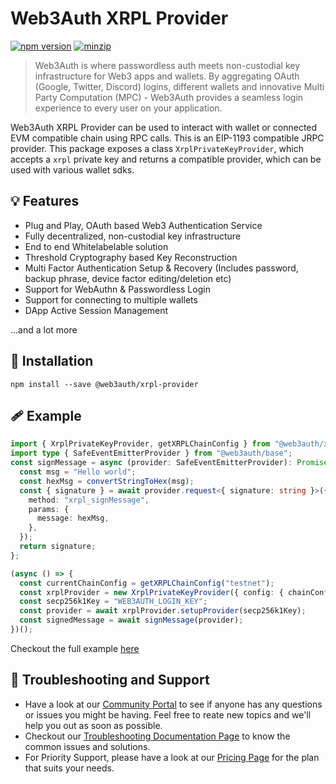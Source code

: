 # Web3Auth XRPL Provider

[![npm version](https://img.shields.io/npm/v/@web3auth/xrpl-provider?label=%22%22)](https://www.npmjs.com/package/@web3auth/xrpl-provider/v/latest)
[![minzip](https://img.shields.io/bundlephobia/minzip/@web3auth/xrpl-provider?label=%22%22)](https://bundlephobia.com/result?p=@web3auth/xrpl-provider@latest)

> Web3Auth is where passwordless auth meets non-custodial key infrastructure for Web3 apps and wallets. By aggregating OAuth (Google, Twitter, Discord) logins, different wallets and innovative Multi Party Computation (MPC) - Web3Auth provides a seamless login experience to every user on your application.

Web3Auth XRPL Provider can be used to interact with wallet or connected EVM compatible chain using RPC calls. This is an EIP-1193 compatible JRPC provider. This package exposes a class `XrplPrivateKeyProvider`, which accepts a `xrpl` private key and returns a compatible provider, which can be used with various wallet sdks.

## 💡 Features

- Plug and Play, OAuth based Web3 Authentication Service
- Fully decentralized, non-custodial key infrastructure
- End to end Whitelabelable solution
- Threshold Cryptography based Key Reconstruction
- Multi Factor Authentication Setup & Recovery (Includes password, backup phrase, device factor editing/deletion etc)
- Support for WebAuthn & Passwordless Login
- Support for connecting to multiple wallets
- DApp Active Session Management

...and a lot more

## 🔗 Installation

```shell
npm install --save @web3auth/xrpl-provider
```

## 🩹 Example

```ts
import { XrplPrivateKeyProvider, getXRPLChainConfig } from "@web3auth/xrpl-provider";
import type { SafeEventEmitterProvider } from "@web3auth/base";
const signMessage = async (provider: SafeEventEmitterProvider): Promise<string> => {
  const msg = "Hello world";
  const hexMsg = convertStringToHex(msg);
  const { signature } = await provider.request<{ signature: string }>({
    method: "xrpl_signMessage",
    params: {
      message: hexMsg,
    },
  });
  return signature;
};

(async () => {
  const currentChainConfig = getXRPLChainConfig("testnet");
  const xrplProvider = new XrplPrivateKeyProvider({ config: { chainConfig: currentChainConfig } });
  const secp256k1Key = "WEB3AUTH_LOGIN_KEY";
  const provider = await xrplProvider.setupProvider(secp256k1Key);
  const signedMessage = await signMessage(provider);
})();
```

Checkout the full example [here](https://github.com/Web3Auth/web3auth-web/demo/xrpl-react-app)

## 💬 Troubleshooting and Support

- Have a look at our [Community Portal](https://community.web3auth.io/) to see if anyone has any questions or issues you might be having. Feel free to reate new topics and we'll help you out as soon as possible.
- Checkout our [Troubleshooting Documentation Page](https://web3auth.io/docs/troubleshooting) to know the common issues and solutions.
- For Priority Support, please have a look at our [Pricing Page](https://web3auth.io/pricing.html) for the plan that suits your needs.
